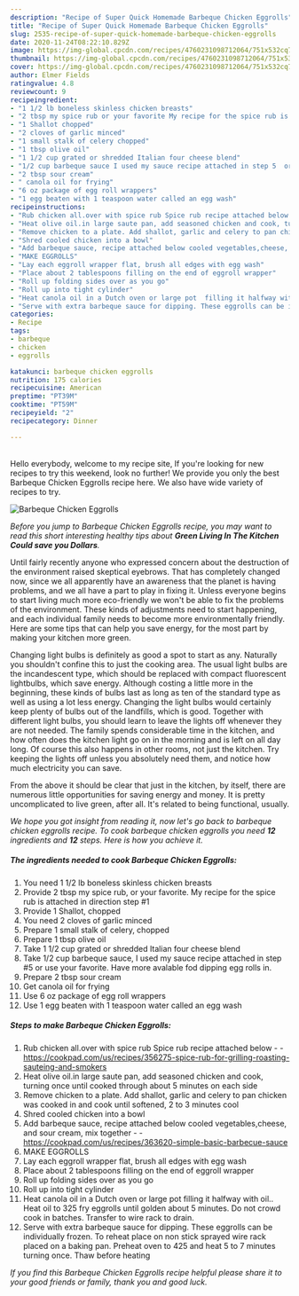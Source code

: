 ```yaml
---
description: "Recipe of Super Quick Homemade Barbeque Chicken Eggrolls"
title: "Recipe of Super Quick Homemade Barbeque Chicken Eggrolls"
slug: 2535-recipe-of-super-quick-homemade-barbeque-chicken-eggrolls
date: 2020-11-24T08:22:10.829Z
image: https://img-global.cpcdn.com/recipes/4760231098712064/751x532cq70/barbeque-chicken-eggrolls-recipe-main-photo.jpg
thumbnail: https://img-global.cpcdn.com/recipes/4760231098712064/751x532cq70/barbeque-chicken-eggrolls-recipe-main-photo.jpg
cover: https://img-global.cpcdn.com/recipes/4760231098712064/751x532cq70/barbeque-chicken-eggrolls-recipe-main-photo.jpg
author: Elmer Fields
ratingvalue: 4.8
reviewcount: 9
recipeingredient:
- "1 1/2 lb boneless skinless chicken breasts"
- "2 tbsp my spice rub or your favorite My recipe for the spice rub is attached in direction step 1"
- "1 Shallot chopped"
- "2 cloves of garlic minced"
- "1 small stalk of celery chopped"
- "1 tbsp olive oil"
- "1 1/2 cup grated or shredded Italian four cheese blend"
- "1/2 cup barbeque sauce I used my sauce recipe attached in step 5  or use your favorite Have more avalable fod dipping egg rolls in"
- "2 tbsp sour cream"
- " canola oil for frying"
- "6 oz package of egg roll wrappers"
- "1 egg beaten with 1 teaspoon water called an egg wash"
recipeinstructions:
- "Rub chicken all.over with spice rub Spice rub recipe attached below  https://cookpad.com/us/recipes/356275-spice-rub-for-grilling-roasting-sauteing-and-smokers"
- "Heat olive oil.in large saute pan, add seasoned chicken and cook, turning once until cooked through about 5 minutes on each side"
- "Remove chicken to a plate. Add shallot, garlic and celery to pan chicken was cooked in and cook until softened,  2 to 3 minutes cool"
- "Shred cooled chicken into a bowl"
- "Add barbeque sauce, recipe attached below cooled vegetables,cheese, and sour cream, mix together  https://cookpad.com/us/recipes/363620-simple-basic-barbecue-sauce"
- "MAKE EGGROLLS"
- "Lay each eggroll wrapper flat, brush all edges with egg wash"
- "Place about 2 tablespoons filling on the end of eggroll wrapper"
- "Roll up folding sides over as you go"
- "Roll up into tight cylinder"
- "Heat canola oil in a Dutch oven or large pot  filling it halfway with oil..  Heat oil to 325 fry eggrolls until golden about 5 minutes. Do not crowd  cook in batches. Transfer to wire rack to drain."
- "Serve with extra barbeque sauce for dipping. These eggrolls can be individually frozen. To reheat place on non stick sprayed wire rack placed on a baking pan. Preheat oven to 425  and heat 5 to 7 minutes turning once. Thaw before heating"
categories:
- Recipe
tags:
- barbeque
- chicken
- eggrolls

katakunci: barbeque chicken eggrolls 
nutrition: 175 calories
recipecuisine: American
preptime: "PT39M"
cooktime: "PT59M"
recipeyield: "2"
recipecategory: Dinner

---
```

<br>
Hello everybody, welcome to my recipe site, If you're looking for new recipes to try this weekend, look no further! We provide you only the best Barbeque Chicken Eggrolls recipe here. We also have wide variety of recipes to try.
<br>


![Barbeque Chicken Eggrolls](https://img-global.cpcdn.com/recipes/4760231098712064/751x532cq70/barbeque-chicken-eggrolls-recipe-main-photo.jpg)

<i>Before you jump to Barbeque Chicken Eggrolls recipe, you may want to read this short interesting healthy tips about 
<strong>Green Living In The Kitchen Could save you Dollars</strong>.</i>
</br>

Until fairly recently anyone who expressed concern about the destruction of the environment raised skeptical eyebrows. That has completely changed now, since we all apparently have an awareness that the planet is having problems, and we all have a part to play in fixing it. Unless everyone begins to start living much more eco-friendly we won't be able to fix the problems of the environment. These kinds of adjustments need to start happening, and each individual family needs to become more environmentally friendly. Here are some tips that can help you save energy, for the most part by making your kitchen more green.

Changing light bulbs is definitely as good a spot to start as any. Naturally you shouldn't confine this to just the cooking area. The usual light bulbs are the incandescent type, which should be replaced with compact fluorescent lightbulbs, which save energy. Although costing a little more in the beginning, these kinds of bulbs last as long as ten of the standard type as well as using a lot less energy. Changing the light bulbs would certainly keep plenty of bulbs out of the landfills, which is good. Together with different light bulbs, you should learn to leave the lights off whenever they are not needed. The family spends considerable time in the kitchen, and how often does the kitchen light go on in the morning and is left on all day long. Of course this also happens in other rooms, not just the kitchen. Try keeping the lights off unless you absolutely need them, and notice how much electricity you can save.

From the above it should be clear that just in the kitchen, by itself, there are numerous little opportunities for saving energy and money. It is pretty uncomplicated to live green, after all. It's related to being functional, usually.


<i>We hope you got insight from reading it, now let's go back to barbeque chicken eggrolls recipe. To cook barbeque chicken eggrolls you need <strong>12</strong> ingredients and <strong>12</strong> steps. Here is how you achieve it.
</i>

##### The ingredients needed to cook Barbeque Chicken Eggrolls:

1. You need 1 1/2 lb boneless skinless chicken breasts
1. Provide 2 tbsp my spice rub, or your favorite. My recipe for the spice rub is attached in direction step #1
1. Provide 1 Shallot, chopped
1. You need 2 cloves of garlic minced
1. Prepare 1 small stalk of celery, chopped
1. Prepare 1 tbsp olive oil
1. Take 1 1/2 cup grated or shredded Italian four cheese blend
1. Take 1/2 cup barbeque sauce, I used my sauce recipe attached in step #5  or use your favorite. Have more avalable fod dipping egg rolls in.
1. Prepare 2 tbsp sour cream
1. Get  canola oil for frying
1. Use 6 oz package of egg roll wrappers
1. Use 1 egg beaten with 1 teaspoon water called an egg wash


##### Steps to make Barbeque Chicken Eggrolls:

1. Rub chicken all.over with spice rub Spice rub recipe attached below -  - https://cookpad.com/us/recipes/356275-spice-rub-for-grilling-roasting-sauteing-and-smokers
1. Heat olive oil.in large saute pan, add seasoned chicken and cook, turning once until cooked through about 5 minutes on each side
1. Remove chicken to a plate. Add shallot, garlic and celery to pan chicken was cooked in and cook until softened,  2 to 3 minutes cool
1. Shred cooled chicken into a bowl
1. Add barbeque sauce, recipe attached below cooled vegetables,cheese, and sour cream, mix together -  - https://cookpad.com/us/recipes/363620-simple-basic-barbecue-sauce
1. MAKE EGGROLLS
1. Lay each eggroll wrapper flat, brush all edges with egg wash
1. Place about 2 tablespoons filling on the end of eggroll wrapper
1. Roll up folding sides over as you go
1. Roll up into tight cylinder
1. Heat canola oil in a Dutch oven or large pot  filling it halfway with oil..  Heat oil to 325 fry eggrolls until golden about 5 minutes. Do not crowd  cook in batches. Transfer to wire rack to drain.
1. Serve with extra barbeque sauce for dipping. These eggrolls can be individually frozen. To reheat place on non stick sprayed wire rack placed on a baking pan. Preheat oven to 425  and heat 5 to 7 minutes turning once. Thaw before heating


<i>If you find this Barbeque Chicken Eggrolls recipe helpful please share it to your good friends or family, thank you and good luck.</i>
